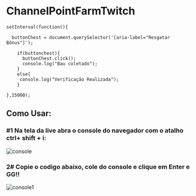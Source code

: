 # ChannelPointFarmTwitch

```
setInterval(function(){

  buttonChest = document.querySelector('[aria-label="Resgatar Bônus"]');

    if(buttonchest){
      buttonChest.click();
      console.log("Bau coletado");
    }
    else{
     console.log("Verificação Realizada");
    }

},15000);

```
## Como Usar:

### #1 Na tela da live abra o console do navegador com o atalho ctrl+ shift + i:

![console](https://user-images.githubusercontent.com/32443720/106391457-1d3dce00-63cc-11eb-98c1-a48d41504fb5.PNG)

### 2# Copie o codigo abaixo, cole do console e clique em Enter e GG!!
![console1](https://user-images.githubusercontent.com/32443720/106391456-1ca53780-63cc-11eb-883a-03fd83dc785f.PNG)

